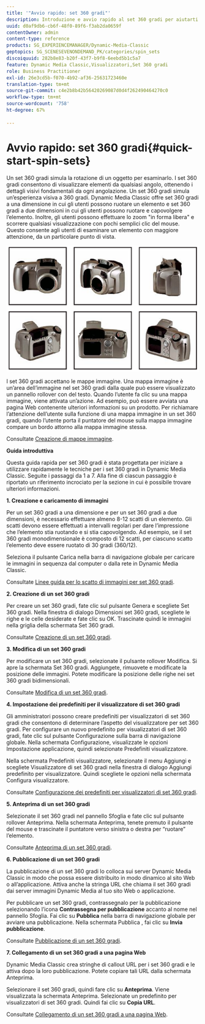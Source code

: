 ```yaml
---
title: '"Avvio rapido: set 360 gradi"'
description: Introduzione e avvio rapido al set 360 gradi per aiutarti a iniziare e a funzionare rapidamente.
uuid: d0af9db6-cb6f-48f0-89f6-f3ab2da0659f
contentOwner: admin
content-type: reference
products: SG_EXPERIENCEMANAGER/Dynamic-Media-Classic
geptopics: SG_SCENESEVENONDEMAND_PK/categories/spin_sets
discoiquuid: 282b8e83-b20f-43f7-b9f8-6eebd5b1c5a7
feature: Dynamic Media Classic,Visualizzatori,Set 360 gradi
role: Business Practitioner
exl-id: 26e3cd5b-f070-4b92-af36-25631723460e
translation-type: tm+mt
source-git-commit: c4e2b8b42b56420269087d0d4f262490464270c0
workflow-type: tm+mt
source-wordcount: '758'
ht-degree: 67%

---
```


# Avvio rapido: set 360 gradi{#quick-start-spin-sets}

Un set 360 gradi simula la rotazione di un oggetto per esaminarlo. I set 360 gradi consentono di visualizzare elementi da qualsiasi angolo, ottenendo i dettagli visivi fondamentali da ogni angolazione. Un set 360 gradi simula un’esperienza visiva a 360 gradi. Dynamic Media Classic offre set 360 gradi a una dimensione in cui gli utenti possono ruotare un elemento e set 360 gradi a due dimensioni in cui gli utenti possono ruotare e capovolgere l’elemento. Inoltre, gli utenti possono effettuare lo zoom &quot;in forma libera&quot; e scorrere qualsiasi visualizzazione con pochi semplici clic del mouse. Questo consente agli utenti di esaminare un elemento con maggiore attenzione, da un particolare punto di vista.

![Immagini per un set 360 gradi](/help/assets/spin_set.png)

I set 360 gradi accettano le mappe immagine. Una mappa immagine è un’area dell’immagine nel set 360 gradi dalla quale può essere visualizzato un pannello rollover con del testo. Quando l’utente fa clic su una mappa immagine, viene attivata un’azione. Ad esempio, può essere avviata una pagina Web contenente ulteriori informazioni su un prodotto. Per richiamare l’attenzione dell’utente sulla funzione di una mappa immagine in un set 360 gradi, quando l’utente porta il puntatore del mouse sulla mappa immagine compare un bordo attorno alla mappa immagine stessa.

Consultate [Creazione di mappe immagine](creating-image-maps.md).

**Guida introduttiva**

Questa guida rapida per set 360 gradi è stata progettata per iniziare a utilizzare rapidamente le tecniche per i set 360 gradi in Dynamic Media Classic. Seguite i passaggi da 1 a 7. Alla fine di ciascun passaggio è riportato un riferimento incrociato per la sezione in cui è possibile trovare ulteriori informazioni.

**1. Creazione e caricamento di immagini**

Per un set 360 gradi a una dimensione e per un set 360 gradi a due dimensioni, è necessario effettuare almeno 8-12 scatti di un elemento. Gli scatti devono essere effettuati a intervalli regolari per dare l’impressione che l’elemento stia ruotando e si stia capovolgendo. Ad esempio, se il set 360 gradi monodimensionale è composto di 12 scatti, per ciascuno scatto l’elemento deve essere ruotato di 30 gradi (360/12).

Seleziona il pulsante Carica nella barra di navigazione globale per caricare le immagini in sequenza dal computer o dalla rete in Dynamic Media Classic.

Consultate [Linee guida per lo scatto di immagini per set 360 gradi](creating-spin-set.md#guidelines-for-shooting-spin-set-images).

**2. Creazione di un set 360 gradi**

Per creare un set 360 gradi, fate clic sul pulsante Genera e scegliete Set 360 gradi. Nella finestra di dialogo Dimensioni set 360 gradi, scegliete le righe e le celle desiderate e fate clic su OK. Trascinate quindi le immagini nella griglia della schermata Set 360 gradi. 

Consultate [Creazione di un set 360 gradi](creating-spin-set.md#creating-a-spin-set).

<!-- 

Comment Type: remark
Last Modified By: unknown unknown 
Last Modified Date: 

<p>See <a href="#UnresolvedLink-sc7_spinsets_sp.xml#WS98ca2e6790647c06-245331fc135ab744793-8000">Including Image Maps in Spin Sets</a> to add clickable, hotspot regions, known as Image Maps, to images in a Spin Set. </p>

 -->

<!-- 

Comment Type: remark
Last Modified By: unknown unknown 
Last Modified Date: 

<p>See also <a href="#UnresolvedLink-sc7_spinsets_sp.xml#WS98ca2e6790647c06229f600f135ab7cc461-8000">Managing InfoPanel content</a>.</p>

 -->

**3. Modifica di un set 360 gradi**

Per modificare un set 360 gradi, selezionate il pulsante rollover Modifica. Si apre la schermata Set 360 gradi. Aggiungete, rimuovete e modificate la posizione delle immagini. Potete modificare la posizione delle righe nei set 360 gradi bidimensionali. 

Consultate [Modifica di un set 360 gradi](creating-spin-set.md#editing-a-spin-set).

**4. Impostazione dei predefiniti per il visualizzatore di set 360 gradi**

Gli amministratori possono creare predefiniti per visualizzatori di set 360 gradi che consentono di determinare l’aspetto del visualizzatore per set 360 gradi. Per configurare un nuovo predefinito per visualizzatori di set 360 gradi, fate clic sul pulsante Configurazione sulla barra di navigazione globale. Nella schermata Configurazione, visualizzate le opzioni Impostazione applicazione, quindi selezionate Predefiniti visualizzatore.

Nella schermata Predefiniti visualizzatore, selezionate il menu Aggiungi e scegliete Visualizzatore di set 360 gradi nella finestra di dialogo Aggiungi predefinito per visualizzatore. Quindi scegliete le opzioni nella schermata Configura visualizzatore. 

Consultate [Configurazione dei predefiniti per visualizzatori di set 360 gradi](setting-spin-set-viewer-presets.md#setting-up-spin-set-viewer-presets).

**5. Anteprima di un set 360 gradi**

Selezionate il set 360 gradi nel pannello Sfoglia e fate clic sul pulsante rollover Anteprima. Nella schermata Anteprima, tenete premuto il pulsante del mouse e trascinate il puntatore verso sinistra o destra per “ruotare” l’elemento.

Consultate [Anteprima di un set 360 gradi](previewing-spin-set.md#previewing-a-spin-set).

**6. Pubblicazione di un set 360 gradi**

La pubblicazione di un set 360 gradi lo colloca sui server Dynamic Media Classic in modo che possa essere distribuito in modo dinamico al sito Web o all’applicazione. Attiva anche la stringa URL che chiama il set 360 gradi dai server immagini Dynamic Media al tuo sito Web o applicazione.

Per pubblicare un set 360 gradi, contrassegnalo per la pubblicazione selezionando l’icona **Contrassegna per pubblicazione** accanto al nome nel pannello Sfoglia. Fai clic su **Pubblica** nella barra di navigazione globale per avviare una pubblicazione. Nella schermata Pubblica , fai clic su **Invia pubblicazione**.

Consultate [Pubblicazione di un set 360 gradi](publishing-spin-set.md#publishing-a-spin-set).

**7. Collegamento di un set 360 gradi a una pagina Web**

Dynamic Media Classic crea stringhe di callout URL per i set 360 gradi e le attiva dopo la loro pubblicazione. Potete copiare tali URL dalla schermata Anteprima.

Selezionare il set 360 gradi, quindi fare clic su **Anteprima**. Viene visualizzata la schermata Anteprima. Selezionate un predefinito per visualizzatori di set 360 gradi. Quindi fai clic su **Copia URL**.

Consultate [Collegamento di un set 360 gradi a una pagina Web](linking-spin-set-web-page.md#linking-a-spin-set-to-a-web-page).
